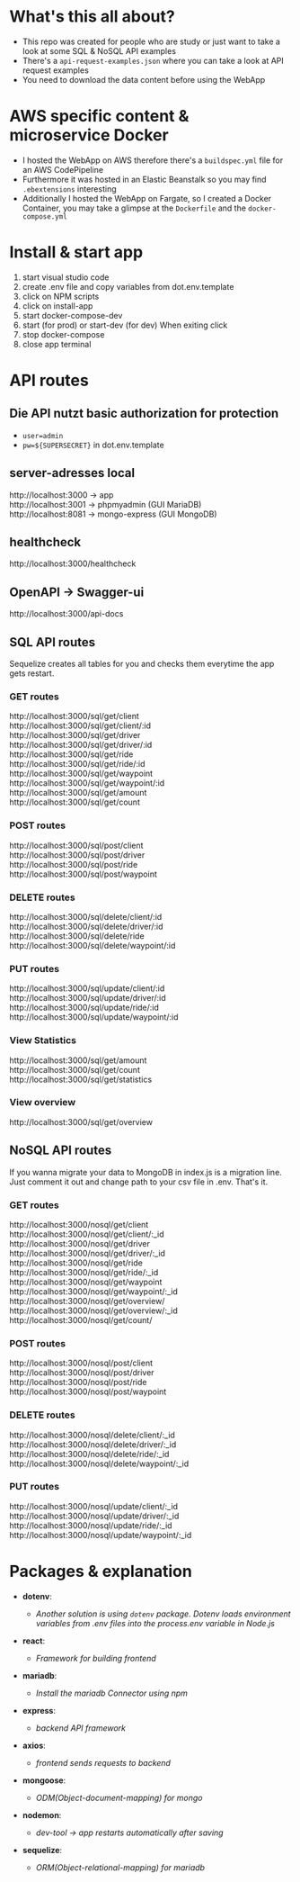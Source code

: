 # What's this all about?
- This repo was created for people who are study or just want to take a look at some SQL & NoSQL API examples
- There's a `api-request-examples.json` where you can take a look at API request examples
- You need to download the data content before using the WebApp

# AWS specific content & microservice Docker
- I hosted the WebApp on AWS therefore there's a `buildspec.yml` file for an AWS CodePipeline
- Furthermore it was hosted in an Elastic Beanstalk so you may find `.ebextensions` interesting
- Additionally I hosted the WebApp on Fargate, so I created a Docker Container, you may take a glimpse at the `Dockerfile` and the `docker-compose.yml`


# Install & start app

1. start visual studio code 
2. create .env file and copy variables from dot.env.template 
3. click on NPM scripts 
4. click on install-app 
5. start docker-compose-dev 
6. start (for prod) or start-dev (for dev)
   When exiting click 
7. stop docker-compose 
8. close app terminal

# API routes   

## Die API nutzt basic authorization for protection
- `user=admin`   
- `pw=${SUPERSECRET}` in dot.env.template   

## server-adresses local
http://localhost:3000 -> app   
http://localhost:3001 -> phpmyadmin (GUI MariaDB)   
http://localhost:8081 -> mongo-express (GUI MongoDB)     

## healthcheck
http://localhost:3000/healthcheck      

## OpenAPI -> Swagger-ui
http://localhost:3000/api-docs   

## SQL API routes
Sequelize creates all tables for you and checks them everytime the app gets restart.   

### GET routes 
http://localhost:3000/sql/get/client  
http://localhost:3000/sql/get/client/:id   
http://localhost:3000/sql/get/driver   
http://localhost:3000/sql/get/driver/:id   
http://localhost:3000/sql/get/ride   
http://localhost:3000/sql/get/ride/:id   
http://localhost:3000/sql/get/waypoint   
http://localhost:3000/sql/get/waypoint/:id   
http://localhost:3000/sql/get/amount   
http://localhost:3000/sql/get/count      

### POST routes 
http://localhost:3000/sql/post/client  
http://localhost:3000/sql/post/driver  
http://localhost:3000/sql/post/ride  
http://localhost:3000/sql/post/waypoint      

### DELETE routes
http://localhost:3000/sql/delete/client/:id  
http://localhost:3000/sql/delete/driver/:id  
http://localhost:3000/sql/delete/ride   
http://localhost:3000/sql/delete/waypoint/:id    

### PUT routes 
http://localhost:3000/sql/update/client/:id  
http://localhost:3000/sql/update/driver/:id  
http://localhost:3000/sql/update/ride/:id  
http://localhost:3000/sql/update/waypoint/:id   

### View Statistics
http://localhost:3000/sql/get/amount  
http://localhost:3000/sql/get/count  
http://localhost:3000/sql/get/statistics   

### View overview
http://localhost:3000/sql/get/overview   

## NoSQL API routes
If you wanna migrate your data to MongoDB in index.js is a migration line. Just comment it out and change path to your csv file in .env. That's it.   

### GET routes
http://localhost:3000/nosql/get/client  
http://localhost:3000/nosql/get/client/:_id  
http://localhost:3000/nosql/get/driver  
http://localhost:3000/nosql/get/driver/:_id  
http://localhost:3000/nosql/get/ride  
http://localhost:3000/nosql/get/ride/:_id  
http://localhost:3000/nosql/get/waypoint  
http://localhost:3000/nosql/get/waypoint/:_id  
http://localhost:3000/nosql/get/overview/  
http://localhost:3000/nosql/get/overview/:_id  
http://localhost:3000/nosql/get/count/     

### POST routes 
http://localhost:3000/nosql/post/client  
http://localhost:3000/nosql/post/driver   
http://localhost:3000/nosql/post/ride  
http://localhost:3000/nosql/post/waypoint    

### DELETE routes
http://localhost:3000/nosql/delete/client/:_id  
http://localhost:3000/nosql/delete/driver/:_id  
http://localhost:3000/nosql/delete/ride/:_id  
http://localhost:3000/nosql/delete/waypoint/:_id      

### PUT routes
http://localhost:3000/nosql/update/client/:_id  
http://localhost:3000/nosql/update/driver/:_id  
http://localhost:3000/nosql/update/ride/:_id  
http://localhost:3000/nosql/update/waypoint/:_id   

# Packages & explanation
- **dotenv**:
  - *Another solution is using `dotenv` package. Dotenv loads environment variables from .env files into the process.env variable in Node.js*   

- **react**:
  - *Framework for building frontend*   

- **mariadb**: 
  - *Install the mariadb Connector using npm*   

- **express**:
  - *backend API framework*   

- **axios**:
  - *frontend sends requests to backend*   

- **mongoose**:
  - *ODM(Object-document-mapping) for mongo*   

- **nodemon**:
  - *dev-tool -> app restarts automatically after saving*   

- **sequelize**:
  - *ORM(Object-relational-mapping) for mariadb*
